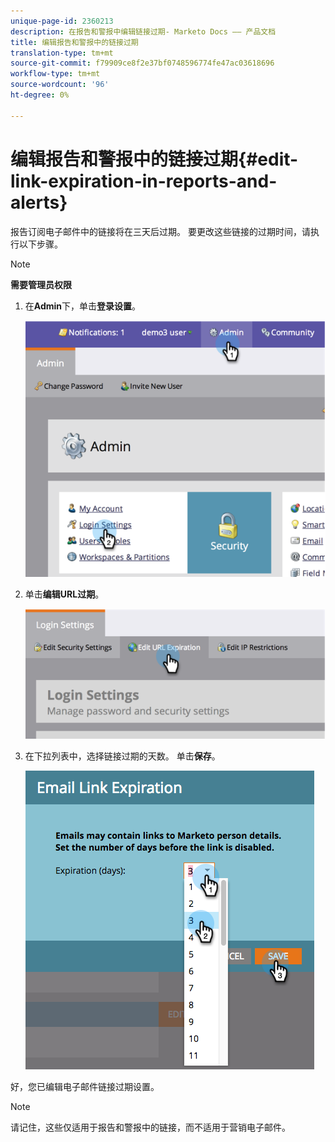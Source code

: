 ```yaml
---
unique-page-id: 2360213
description: 在报告和警报中编辑链接过期- Marketo Docs —— 产品文档
title: 编辑报告和警报中的链接过期
translation-type: tm+mt
source-git-commit: f79909ce8f2e37bf0748596774fe47ac03618696
workflow-type: tm+mt
source-wordcount: '96'
ht-degree: 0%

---
```



# 编辑报告和警报中的链接过期{#edit-link-expiration-in-reports-and-alerts}

报告订阅电子邮件中的链接将在三天后过期。 要更改这些链接的过期时间，请执行以下步骤。

>[!NOTE]
>
>**需要管理员权限**

1. 在&#x200B;**Admin**&#x200B;下，单击&#x200B;**登录设置**。

   ![](assets/image2014-9-24-11-3a33-3a31.png)

1. 单击&#x200B;**编辑URL过期**。

   ![](assets/image2014-9-24-11-3a33-3a43.png)

1. 在下拉列表中，选择链接过期的天数。 单击&#x200B;**保存**。

   ![](assets/emaillinkexpiration.png)

好，您已编辑电子邮件链接过期设置。

>[!NOTE]
>
>请记住，这些仅适用于报告和警报中的链接，而不适用于营销电子邮件。
